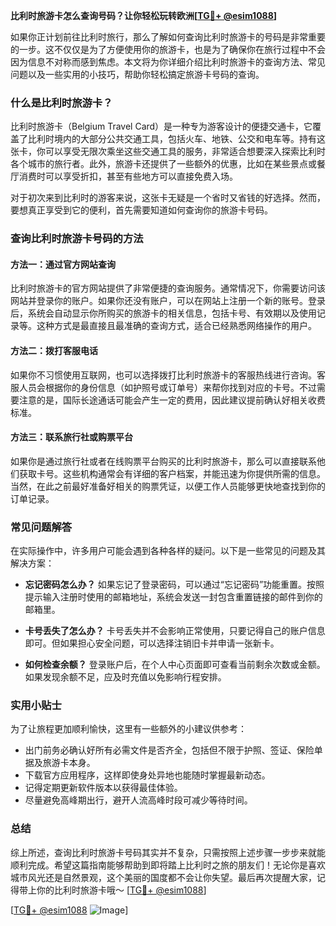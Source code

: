 **比利时旅游卡怎么查询号码？让你轻松玩转欧洲[[TG💪+ @esim1088](https://t.me/s/esim1088)]**

如果你正计划前往比利时旅行，那么了解如何查询比利时旅游卡的号码是非常重要的一步。这不仅仅是为了方便使用你的旅游卡，也是为了确保你在旅行过程中不会因为信息不对称而感到焦虑。本文将为你详细介绍比利时旅游卡的查询方法、常见问题以及一些实用的小技巧，帮助你轻松搞定旅游卡号码的查询。

### 什么是比利时旅游卡？

比利时旅游卡（Belgium Travel Card）是一种专为游客设计的便捷交通卡，它覆盖了比利时境内的大部分公共交通工具，包括火车、地铁、公交和电车等。持有这张卡，你可以享受无限次乘坐这些交通工具的服务，非常适合想要深入探索比利时各个城市的旅行者。此外，旅游卡还提供了一些额外的优惠，比如在某些景点或餐厅消费时可以享受折扣，甚至有些地方可以直接免费入场。

对于初次来到比利时的游客来说，这张卡无疑是一个省时又省钱的好选择。然而，要想真正享受到它的便利，首先需要知道如何查询你的旅游卡号码。

### 查询比利时旅游卡号码的方法

#### 方法一：通过官方网站查询

比利时旅游卡的官方网站提供了非常便捷的查询服务。通常情况下，你需要访问该网站并登录你的账户。如果你还没有账户，可以在网站上注册一个新的账号。登录后，系统会自动显示你所购买的旅游卡的相关信息，包括卡号、有效期以及使用记录等。这种方式是最直接且最准确的查询方式，适合已经熟悉网络操作的用户。

#### 方法二：拨打客服电话

如果你不习惯使用互联网，也可以选择拨打比利时旅游卡的客服热线进行咨询。客服人员会根据你的身份信息（如护照号或订单号）来帮你找到对应的卡号。不过需要注意的是，国际长途通话可能会产生一定的费用，因此建议提前确认好相关收费标准。

#### 方法三：联系旅行社或购票平台

如果你是通过旅行社或者在线购票平台购买的比利时旅游卡，那么可以直接联系他们获取卡号。这些机构通常会有详细的客户档案，并能迅速为你提供所需的信息。当然，在此之前最好准备好相关的购票凭证，以便工作人员能够更快地查找到你的订单记录。

### 常见问题解答

在实际操作中，许多用户可能会遇到各种各样的疑问。以下是一些常见的问题及其解决方案：

- **忘记密码怎么办？** 如果忘记了登录密码，可以通过“忘记密码”功能重置。按照提示输入注册时使用的邮箱地址，系统会发送一封包含重置链接的邮件到你的邮箱里。
  
- **卡号丢失了怎么办？** 卡号丢失并不会影响正常使用，只要记得自己的账户信息即可。但如果担心安全问题，可以选择注销旧卡并申请一张新卡。

- **如何检查余额？** 登录账户后，在个人中心页面即可查看当前剩余次数或金额。如果发现余额不足，应及时充值以免影响行程安排。

### 实用小贴士

为了让旅程更加顺利愉快，这里有一些额外的小建议供参考：

- 出门前务必确认好所有必需文件是否齐全，包括但不限于护照、签证、保险单据及旅游卡本身。
- 下载官方应用程序，这样即使身处异地也能随时掌握最新动态。
- 记得定期更新软件版本以获得最佳体验。
- 尽量避免高峰期出行，避开人流高峰时段可减少等待时间。

### 总结

综上所述，查询比利时旅游卡号码其实并不复杂，只需按照上述步骤一步步来就能顺利完成。希望这篇指南能够帮助到即将踏上比利时之旅的朋友们！无论你是喜欢城市风光还是自然景观，这个美丽的国度都不会让你失望。最后再次提醒大家，记得带上你的比利时旅游卡哦～ [[TG💪+ @esim1088](https://t.me/s/esim1088)]

[[TG💪+ @esim1088](https://t.me/s/esim1088) ![Image](https://i.postimg.cc/4NQfJmqS/Snipaste-2025-05-13-00-14-12.png)]